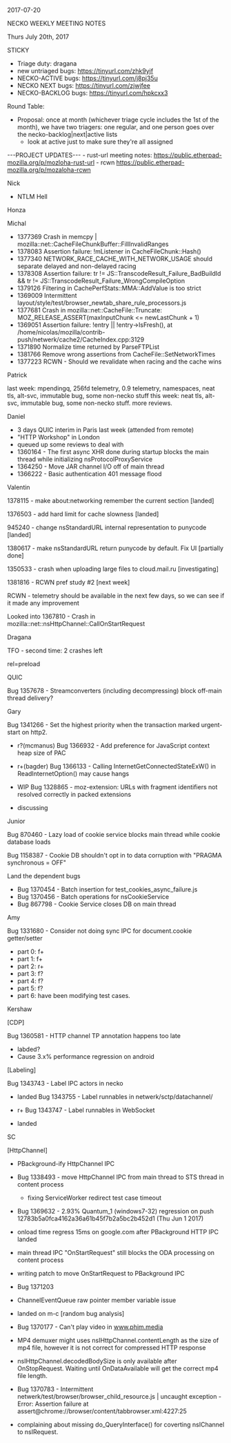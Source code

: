 2017-07-20

NECKO WEEKLY MEETING NOTES

Thurs July 20th, 2017

STICKY

- Triage duty: dragana
-  new untriaged bugs: https://tinyurl.com/zhk9yjf
- NECKO-ACTIVE bugs: https://tinyurl.com/j8pj35u
- NECKO NEXT bugs: https://tinyurl.com/zjwjfee
- NECKO-BACKLOG bugs:  https://tinyurl.com/hpkcxx3

Round Table:

- Proposal: once at month (whichever triage cycle includes the 1st of the month), we have two triagers: one regular, and one person goes over the necko-backlog|next|active lists
   - look at active just to make sure they're all assigned

---PROJECT UPDATES---
    - rust-url meeting notes: https://public.etherpad-mozilla.org/p/mozloha-rust-url
    - rcwn https://public.etherpad-mozilla.org/p/mozaloha-rcwn

Nick

- NTLM Hell

Honza

Michal

 - 1377369 Crash in memcpy | mozilla::net::CacheFileChunkBuffer::FillInvalidRanges
 - 1378083 Assertion failure: !mListener in CacheFileChunk::Hash()
 - 1377340 NETWORK_RACE_CACHE_WITH_NETWORK_USAGE should separate delayed and non-delayed racing
 - 1378308 Assertion failure: tr != JS::TranscodeResult_Failure_BadBuildId && tr != JS::TranscodeResult_Failure_WrongCompileOption
 - 1379126 Filtering in CachePerfStats::MMA::AddValue is too strict
 - 1369009 Intermittent layout/style/test/browser_newtab_share_rule_processors.js
 - 1377681 Crash in mozilla::net::CacheFile::Truncate: MOZ_RELEASE_ASSERT(maxInputChunk <= newLastChunk + 1)
 - 1369051 Assertion failure: !entry || !entry->IsFresh(), at /home/nicolas/mozilla/contrib-push/netwerk/cache2/CacheIndex.cpp:3129
 - 1371890 Normalize time returned by ParseFTPList
 - 1381766 Remove wrong assertions from CacheFile::SetNetworkTimes
 - 1377223 RCWN - Should we revalidate when racing and the cache wins

Patrick

  last week: mpendingq, 256fd telemetry, 0.9 telemetry, namespaces, neat tls, alt-svc, immutable bug, some non-necko stuff
  this week: neat tls, alt-svc, immutable bug, some non-necko stuff. more reviews.

Daniel

  - 3 days QUIC interim in Paris last week (attended from remote)
  - "HTTP Workshop" in London
  - queued up some reviews to deal with
  - 1360164 - The first async XHR done during startup blocks the main thread while initializing nsProtocolProxyService
  - 1364250 - Move JAR channel I/O off of main thread
  - 1366222  - Basic authentication 401 message flood

Valentin

1378115 - make about:networking remember the current section [landed]

1376503 - add hard limit for cache slowness [landed]

945240 - change nsStandardURL internal representation to punycode [landed]

1380617 - make nsStandardURL return punycode by default. Fix UI [partially done]

1350533 - crash when uploading large files to cloud.mail.ru [investigating]

1381816 - RCWN pref study #2 [next week]

RCWN - telemetry should be available in the next few days, so we can see if it made any improvement

Looked into 1367810 - Crash in mozilla::net::nsHttpChannel::CallOnStartRequest

Dragana

TFO - second time: 2 crashes left

rel=preload

QUIC

Bug 1357678 - Streamconverters (including decompressing) block off-main thread delivery?

Gary

Bug 1341266 - Set the highest priority when the transaction marked urgent-start on http2.

- r?(mcmanus)
Bug 1366932 - Add preference for JavaScript context heap size of PAC

- r+(bagder)
Bug 1366133 - Calling InternetGetConnectedStateExW() in ReadInternetOption() may cause hangs

- WIP
Bug 1328865 - moz-extension: URLs with fragment identifiers not resolved correctly in packed extensions

- discussing

Junior

Bug 870460 - Lazy load of cookie service blocks main thread while cookie database loads

Bug 1158387 - Cookie DB shouldn't opt in to data corruption with "PRAGMA synchronous = OFF"

Land the dependent bugs

* Bug 1370454 - Batch insertion for test_cookies_async_failure.js
* Bug 1370456 - Batch operations for nsCookieService
* Bug 867798 - Cookie Service closes DB on main thread

Amy

Bug 1331680 - Consider not doing sync IPC for document.cookie getter/setter

* part 0: f+
* part 1: f+
* part 2: r+
* part 3: f?
* part 4: f?
* part 5: f?
* part 6: have been modifying test cases.

Kershaw

[CDP]

Bug 1360581 - HTTP channel TP annotation happens too late

- labded?
- Cause 3.x% performance regression on android

[Labeling]

Bug 1343743 - Label IPC actors in necko

 - landed
 Bug 1343755 - Label runnables in netwerk/sctp/datachannel/
  - r+
Bug 1343747 - Label runnables in WebSocket

 - landed

SC

[HttpChannel]

- PBackground-ify HttpChannel IPC
 - Bug 1338493 - move HttpChannel IPC from main thread to STS thread in content process
   - fixing ServiceWorker redirect test case timeout
 - Bug 1369632 - 2.93% Quantum_1 (windows7-32) regression on push 12783b5a0fca4162a36a61b45f7b2a5bc2b452d1 (Thu Jun 1 2017)
  - onload time regress 15ms on google.com after PBackground HTTP IPC landed
  - main thread IPC "OnStartRequest" still blocks the ODA processing on content process
  - writing patch to move OnStartRequest to PBackground IPC
 - Bug 1371203
  - ChannelEventQueue raw pointer member variable issue
  - landed on m-c
[random bug analysis]

 - Bug 1370177 - Can't play video in www.phim.media
  - MP4 demuxer might uses nsIHttpChannel.contentLength as the size of mp4 file, however it is not correct for compressed HTTP response
  - nsIHttpChannel.decodedBodySize is only available after OnStopRequest. Waiting until OnDataAvailable will get the correct mp4 file length.
 - Bug 1370783 - Intermittent netwerk/test/browser/browser_child_resource.js | uncaught exception - Error: Assertion failure at assert@chrome://browser/content/tabbrowser.xml:4227:25
  - complaining about missing do_QueryInterface() for coverting nsIChannel to nsIRequest.
